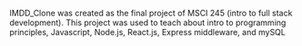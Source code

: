 IMDD_Clone was created as the final project of MSCI 245 (intro to full stack development). This project was used to teach about intro to programming principles, Javascript, Node.js, React.js, Express middleware, and mySQL
